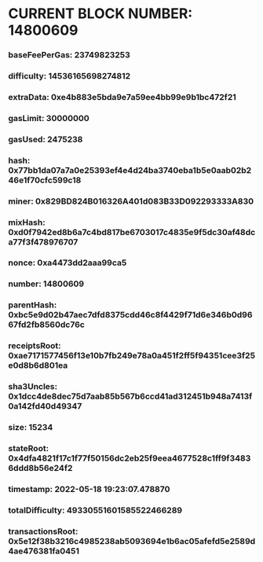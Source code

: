 # CURRENT BLOCK NUMBER: 14800609

### baseFeePerGas: 23749823253
### difficulty: 14536165698274812
### extraData: 0xe4b883e5bda9e7a59ee4bb99e9b1bc472f21
### gasLimit: 30000000
### gasUsed: 2475238
### hash: 0x77bb1da07a7a0e25393ef4e4d24ba3740eba1b5e0aab02b246e1f70cfc599c18
### miner: 0x829BD824B016326A401d083B33D092293333A830
### mixHash: 0xd0f7942ed8b6a7c4bd817be6703017c4835e9f5dc30af48dca77f3f478976707
### nonce: 0xa4473dd2aaa99ca5
### number: 14800609
### parentHash: 0xbc5e9d02b47aec7dfd8375cdd46c8f4429f71d6e346b0d9667fd2fb8560dc76c
### receiptsRoot: 0xae7171577456f13e10b7fb249e78a0a451f2ff5f94351cee3f25e0d8b6d801ea
### sha3Uncles: 0x1dcc4de8dec75d7aab85b567b6ccd41ad312451b948a7413f0a142fd40d49347
### size: 15234
### stateRoot: 0x4dfa4821f17c1f77f50156dc2eb25f9eea4677528c1ff9f34836ddd8b56e24f2
### timestamp: 2022-05-18 19:23:07.478870
### totalDifficulty: 49330551601585522466289
### transactionsRoot: 0x5e12f38b3216c4985238ab5093694e1b6ac05afefd5e2589d4ae476381fa0451
